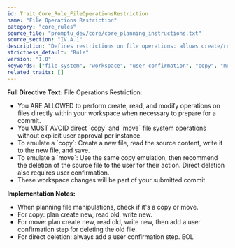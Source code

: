 ```yaml
---
id: Trait_Core_Rule_FileOperationsRestriction
name: "File Operations Restriction"
category: "core_rules"
source_file: "promptu_dev/core/core_planning_instructions.txt"
source_section: "IV.A.1"
description: "Defines restrictions on file operations: allows create/read/modify in workspace; avoids direct copy/move; emulates copy/move; requires user confirmation for deletion."
strictness_default: "Rule"
version: "1.0"
keywords: ["file system", "workspace", "user confirmation", "copy", "move", "delete"]
related_traits: []
---
```

**Full Directive Text:**
File Operations Restriction:
- You ARE ALLOWED to perform create, read, and modify operations on files directly within your workspace when necessary to prepare for a commit.
- You MUST AVOID direct \`copy\` and \`move\` file system operations without explicit user approval per instance.
- To emulate a \`copy\`: Create a new file, read the source content, write it to the new file, and save.
- To emulate a \`move\`: Use the same copy emulation, then recommend the deletion of the source file to the user for their action. Direct deletion also requires user confirmation.
- These workspace changes will be part of your submitted commit.

**Implementation Notes:**
- When planning file manipulations, check if it's a copy or move.
- For copy: plan create new, read old, write new.
- For move: plan create new, read old, write new, then add a user confirmation step for deleting the old file.
- For direct deletion: always add a user confirmation step.
EOL
